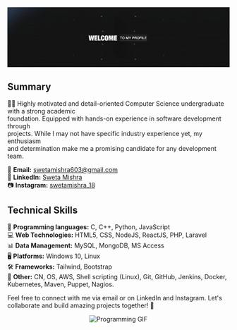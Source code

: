 <div align="center">
  <img src="https://github.com/swetamishra123/swetamishra123/raw/main/download.gif" alt="Download GIF">
</div>

## Summary


👩‍🎓 Highly motivated and detail-oriented Computer Science undergraduate with a strong academic<br>
foundation. Equipped with hands-on experience in software development through<br>
projects. While I may not have specific industry experience yet, my enthusiasm<br>
and determination make me a promising candidate for any development team.

📧 **Email:** swetamishra603@gmail.com<br>
🔗 **LinkedIn:** [Sweta Mishra](https://www.linkedin.com/in/sweta-mishra-9947041b0/)<br>
📷 **Instagram:** [swetamishra_18](https://www.instagram.com/swetamishra_18/)

## Technical Skills

🚀 **Programming languages:** C, C++, Python, JavaScript <br>
💻 **Web Technologies:** HTML5, CSS, NodeJS, ReactJS, PHP, Laravel <br>
📊 **Data Management:** MySQL, MongoDB, MS Access<br>
🖥️ **Platforms:** Windows 10, Linux<br>
🛠️ **Frameworks:** Tailwind, Bootstrap<br>
🔧 **Other:** CN, OS, AWS, Shell scripting (Linux), Git, GitHub, Jenkins, Docker, Kubernetes, Maven, Puppet, Nagios.

Feel free to connect with me via email or on LinkedIn and Instagram. Let's collaborate and build amazing projects together! 🚀
<div align="center">
  <img src="https://media.tenor.com/S59bPkT0pqcAAAAC/programming.gif" alt="Programming GIF">
</div>
